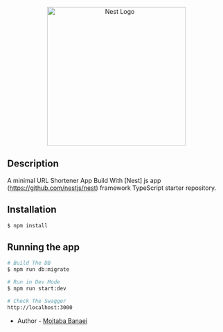 <p align="center">
  <a href="http://nestjs.com/" target="blank"><img src="https://nestjs.com/img/logo_text.svg" width="320" alt="Nest Logo" /></a>
</p>

## Description

A minimal URL Shortener  App Build With  [Nest] js app (https://github.com/nestjs/nest) framework TypeScript starter repository.

## Installation

```bash
$ npm install
```

## Running the app

```bash
# Build The DB
$ npm run db:migrate

# Run in Dev Mode
$ npm run start:dev

# Check The Swagger 
http://localhost:3000

```



- Author - [Mojtaba Banaei](https://banaie.ir)

